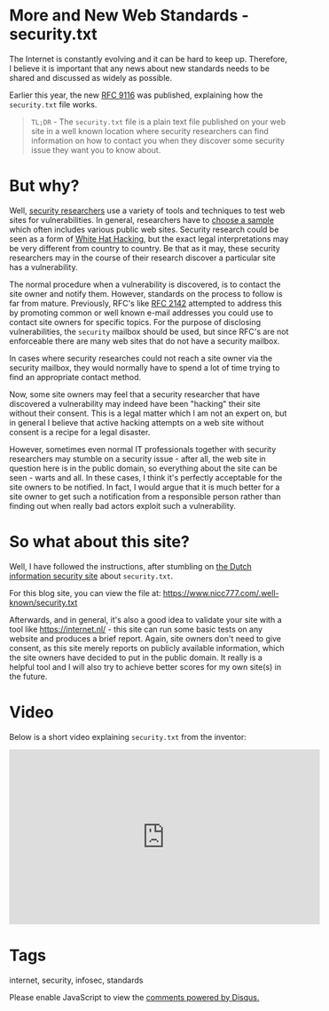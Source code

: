 # More and New Web Standards - security.txt

The Internet is constantly evolving and it can be hard to keep up. Therefore, I believe it is important that any news about new standards needs to be shared and discussed as widely as possible.

Earlier this year, the new [RFC 9116](https://www.rfc-editor.org/rfc/rfc9116) was published, explaining how the `security.txt` file works.

> `TL;DR` - The `security.txt` file is a plain text file published on your web site in a well known location where security researchers can find information on how to contact you when they discover some security issue they want you to know about.

# But why?

Well, [security researchers](https://cybertalents.com/blog/what-is-a-security-researcher-how-can-i-become-one) use a variety of tools and techniques to test web sites for vulnerabilities. In general, researchers have to [choose a sample](https://www.questionpro.com/blog/types-of-sampling-for-social-research/) which often includes various public web sites. Security research could be seen as a form of [White Hat Hacking](https://en.wikipedia.org/wiki/White_hat_(computer_security)), but the exact legal interpretations may be very different from country to country. Be that as it may, these security researchers may in the course of their research discover a particular site has a vulnerability.

The normal procedure when a vulnerability is discovered, is to contact the site owner and notify them. However, standards on the process to follow is far from mature. Previously, RFC's like [RFC 2142](https://www.rfc-editor.org/rfc/rfc2142.txt) attempted to address this by promoting common or well known e-mail addresses you could use to contact site owners for specific topics. For the purpose of disclosing vulnerabilities, the `security` mailbox should be used, but since RFC's are not enforceable there are many web sites that do not have a security mailbox. 

In cases where security researches could not reach a site owner via the security mailbox, they would normally have to spend a lot of time trying to find an appropriate contact method. 

Now, some site owners may feel that a security researcher that have discovered a vulnerability may indeed have been "hacking" their site without their consent. This is a legal matter which I am not an expert on, but in general I believe that active hacking attempts on a web site without consent is a recipe for a legal disaster. 

However, sometimes even normal IT professionals together with security researchers may stumble on a security issue - after all, the web site in question here is in the public domain, so everything about the site can be seen - warts and all. In these cases, I think it's perfectly acceptable for the site owners to be notified. In fact, I would argue that it is much better for a site owner to get such a notification from a responsible person rather than finding out when really bad actors exploit such a vulnerability.

# So what about this site?

Well, I have followed the instructions, after stumbling on [the Dutch information security site](https://www.digitaltrustcenter.nl/securitytxt) about `security.txt`.

For this blog site, you can view the file at: https://www.nicc777.com/.well-known/security.txt

Afterwards, and in general, it's also a good idea to validate your site with a tool like https://internet.nl/ - this site can run some basic tests on any website and produces a brief report. Again, site owners don't need to give consent, as this site merely reports on publicly available information, which the site owners have decided to put in the public domain. It really is a helpful tool and I will also try to achieve better scores for my own site(s) in the future. 

# Video

Below is a short video explaining `security.txt` from the inventor:

<iframe width="560" height="315" src="https://www.youtube.com/embed/f-FbcobQQb8" title="YouTube video player" frameborder="0" allow="accelerometer; autoplay; clipboard-write; encrypted-media; gyroscope; picture-in-picture" allowfullscreen></iframe>

# Tags

internet, security, infosec, standards

<div id="disqus_thread"></div>
<script>
    /**
    *  RECOMMENDED CONFIGURATION VARIABLES: EDIT AND UNCOMMENT THE SECTION BELOW TO INSERT DYNAMIC VALUES FROM YOUR PLATFORM OR CMS.
    *  LEARN WHY DEFINING THESE VARIABLES IS IMPORTANT: https://disqus.com/admin/universalcode/#configuration-variables    */
    /*
    var disqus_config = function () {
    this.page.url = PAGE_URL;  // Replace PAGE_URL with your page's canonical URL variable
    this.page.identifier = PAGE_IDENTIFIER; // Replace PAGE_IDENTIFIER with your page's unique identifier variable
    };
    */
    (function() { // DON'T EDIT BELOW THIS LINE
    var d = document, s = d.createElement('script');
    s.src = 'https://nicc777.disqus.com/embed.js';
    s.setAttribute('data-timestamp', +new Date());
    (d.head || d.body).appendChild(s);
    })();
</script>
<noscript>Please enable JavaScript to view the <a href="https://disqus.com/?ref_noscript">comments powered by Disqus.</a></noscript>
